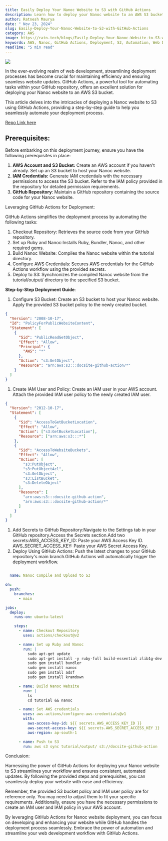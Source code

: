 ```yaml
---
title: Easily Deploy Your Nanoc Website to S3 with GitHub Actions
description: Learn how to deploy your Nanoc website to an AWS S3 bucket using GitHub Actions. This step-by-step guide provides detailed instructions for automating your deployment process.
author: Ratnesh Maurya
date: " Nov 23, 2024"
slug: Easily-Deploy-Your-Nanoc-Website-to-S3-with-GitHub-Actions
category: AWS
image: https://ratn.tech/blogs/Easily-Deploy-Your-Nanoc-Website-to-S3-with-GitHub-Actions.jpg
keywords: AWS, Nanoc, GitHub Actions, Deployment, S3, Automation, Web Development, Nanoc Website, AWS S3, GitHub Repository, IAM Credentials, GitHub Actions Workflow, Deployment Process, Automation, Web Development, GitHub Actions, Nanoc Website, AWS S3, GitHub Repository, IAM Credentials, GitHub Actions Workflow, Deployment Process
readTime: "5 min read"
---
```


![](https://ratn.tech/blogs/Easily-Deploy-Your-Nanoc-Website-to-S3-with-GitHub-Actions.jpg)

In the ever-evolving realm of web development, streamlining deployment processes has become crucial for maintaining efficiency and ensuring seamless website updates. GitHub Actions, a powerful tool for automating tasks within your GitHub repository, offers an excellent solution for deploying your Nanoc website to an AWS S3 bucket.

This article delves into the intricacies of deploying a Nanoc website to S3 using GitHub Actions, providing a step-by-step guide to help you seamlessly automate your deployment process.

[Repo Link here](https://github.com/ratnesh-maurya/365-Days-of-DevOps/tree/main)

## Prerequisites:

Before embarking on this deployment journey, ensure you have the following prerequisites in place:

1.  **AWS Account and S3 Bucket:** Create an AWS account if you haven't already. Set up an S3 bucket to host your Nanoc website.
2.  **IAM Credentials:** Generate IAM credentials with the necessary permissions to access the S3 bucket. Refer to the IAM policy provided in the repository for detailed permission requirements.
3.  **GitHub Repository**: Maintain a GitHub repository containing the source code for your Nanoc website.

Leveraging GitHub Actions for Deployment:

GitHub Actions simplifies the deployment process by automating the following tasks:

1.  Checkout Repository: Retrieves the source code from your GitHub repository.
2.  Set up Ruby and Nanoc:Installs Ruby, Bundler, Nanoc, and other required gems.
3.  Build Nanoc Website: Compiles the Nanoc website within the tutorial directory.
4.  Configure AWS Credentials: Secures AWS credentials for the GitHub Actions workflow using the provided secrets.
5.  Deploy to S3: Synchronizes the compiled Nanoc website from the tutorial/output/ directory to the specified S3 bucket.

**Step-by-Step Deployment Guide**:

1.  Configure S3 Bucket: Create an S3 bucket to host your Nanoc website. Apply the provided S3 bucket policy to the newly created bucket.

```json
{
  "Version": "2008-10-17",
  "Id": "PolicyForPublicWebsiteContent",
  "Statement": [
    {
      "Sid": "PublicReadGetObject",
      "Effect": "Allow",
      "Principal": {
        "AWS": "*"
      },
      "Action": "s3:GetObject",
      "Resource": "arn:aws:s3:::docsite-github-action/*"
    }
  ]
}
```

1.  Create IAM User and Policy: Create an IAM user in your AWS account. Attach the provided IAM user policy to the newly created IAM user.

```json
{
  "Version": "2012-10-17",
  "Statement": [
    {
      "Sid": "AccessToGetBucketLocation",
      "Effect": "Allow",
      "Action": ["s3:GetBucketLocation"],
      "Resource": ["arn:aws:s3:::*"]
    },
    {
      "Sid": "AccessToWebsiteBuckets",
      "Effect": "Allow",
      "Action": [
        "s3:PutObject",
        "s3:PutObjectAcl",
        "s3:GetObject",
        "s3:ListBucket",
        "s3:DeleteObject"
      ],
      "Resource": [
        "arn:aws:s3:::docsite-github-action",
        "arn:aws:s3:::docsite-github-action/*"
      ]
    }
  ]
}
```

1.  Add Secrets to GitHub Repository:Navigate to the Settings tab in your GitHub repository.Access the Secrets section.Add two secrets:AWS_ACCESS_KEY_ID: Paste your AWS Access Key ID.   AWS_SECRET_ACCESS_KEY: Paste your AWS Secret Access Key.
2.  Deploy Using GitHub Actions: Push the latest changes to your GitHub repository's main branch.GitHub Actions will automatically trigger the deployment workflow.

```yaml

  name: Nanoc Compile and Upload to S3

on:
  push:
    branches:
      - main

jobs:
  deploy:
    runs-on: ubuntu-latest

    steps:
      - name: Checkout Repository
        uses: actions/checkout@v2

      - name: Set up Ruby and Nanoc
        run: |
          sudo apt-get update
          sudo apt-get install -y ruby-full build-essential zlib1g-dev
          sudo gem install bundler
          sudo gem install nanoc
          sudo gem install adsf
          sudo gem install kramdown

      - name: Build Nanoc Website
        run: |
          ls
          cd tutorial && nanoc

      - name: Set AWS credentials
        uses: aws-actions/configure-aws-credentials@v1
        with:
          aws-access-key-id: ${{ secrets.AWS_ACCESS_KEY_ID }}
          aws-secret-access-key: ${{ secrets.AWS_SECRET_ACCESS_KEY }}
          aws-region: ap-south-1

      - name: Push to S3
        run: aws s3 sync tutorial/output/ s3://docsite-github-action

```

Conclusion:

Harnessing the power of GitHub Actions for deploying your Nanoc website to S3 streamlines your workflow and ensures consistent, automated updates. By following the provided steps and prerequisites, you can seamlessly deploy your website with ease and efficiency.

Remember, the provided S3 bucket policy and IAM user policy are for reference only. You may need to adjust them to fit your specific requirements. Additionally, ensure you have the necessary permissions to create an IAM user and IAM policy in your AWS account.

By leveraging GitHub Actions for Nanoc website deployment, you can focus on developing and enhancing your website while GitHub handles the deployment process seamlessly. Embrace the power of automation and streamline your web development workflow with GitHub Actions.
